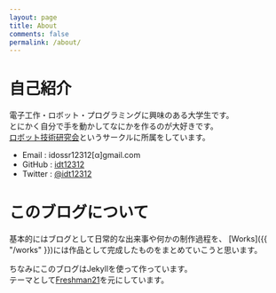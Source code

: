 ```yaml
---
layout: page
title: About
comments: false
permalink: /about/
---
```

# 自己紹介
電子工作・ロボット・プログラミングに興味のある大学生です。  
とにかく自分で手を動かしてなにかを作るのが大好きです。  
[ロボット技術研究会](https://www.rogiken.org)というサークルに所属をしています。

* Email : idossr12312[α]gmail.com
* GitHub : [idt12312](https://github.com/idt12312)
* Twitter : [@idt12312](https://twitter.com/idt12312)

# このブログについて
基本的にはブログとして日常的な出来事や何かの制作過程を、
[Works]({{ "/works" }})には作品として完成したものをまとめていこうと思います。  

ちなみにこのブログはJekyllを使って作っています。  
テーマとして[Freshman21](https://github.com/yulijia/freshman21)を元にしています。  
